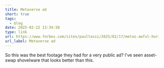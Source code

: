 ```yaml
---
title: Metaverse ad
short: true
tags:
  - blog
date: 2025-02-22 13:34:58
type: link
url: https://www.forbes.com/sites/paultassi/2025/02/17/metas-awful-horizon-worlds-ad-helps-explain-70-million-metaverse-loss/
url_label: Metaverse ad
---
```


So this was the best footage they had for a very public ad? I've seen asset-swap shovelware that looks better than this.
